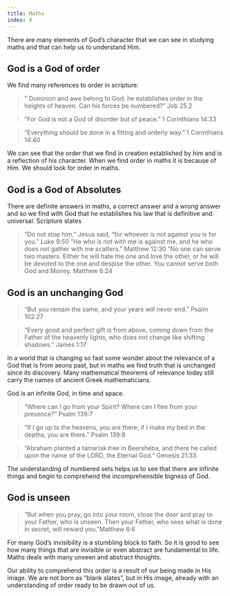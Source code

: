 ```yaml
---
title: Maths
index: 4
---
```


There are many elements of God’s character that we can see in studying maths and that can help us to understand Him.
## God is a God of order

We find many references to order in scripture:

 >   ” Dominion and awe belong to God; he establishes order in the heights of heaven. Can his forces be numbered?” Job 25.2

 >   “For God is not a God of disorder but of peace.” 1 Corinthians 14:33

 >   “Everything should be done in a fitting and orderly way.” 1 Corinthians 14:40

We can see that the order that we find in creation established by him and is a reflection of his character. When we find order in maths it is because of Him. We should look for order in maths.
## God is a God of Absolutes

There are definite answers in maths, a correct answer and a wrong answer and so we find with God that he establishes his law that is definitive and universal. Scripture states

 >   “Do not stop him,” Jesus said, “for whoever is not against you is for you.” Luke 9:50
 >   “He who is not with me is against me, and he who does not gather with me scatters.” Matthew 12:30
 >   “No one can serve two masters. Either he will hate the one and love the other, or he will be devoted to the one and despise the other. You cannot serve both God and Money. Matthew 6:24

## God is an unchanging God

 >   “But you remain the same, and your years will never end.” Psalm 102:27

 >   “Every good and perfect gift is from above, coming down from the Father of the heavenly lights, who does not change like shifting shadows.” James 1:17

In a world that is changing so fast some wonder about the relevance of a God that is from aeons past, but in maths we find truth that is unchanged since its discovery. Many mathematical theorems of relevance today still carry the names of ancient Greek mathematicians.

God is an infinite God, in time and space.

 >   “Where can I go from your Spirit? Where can I flee from your presence?” Psalm 139:7

 >   “If I go up to the heavens, you are there; if I make my bed in the depths, you are there.” Psalm 139:8

 >   “Abraham planted a tamarisk tree in Beersheba, and there he called upon the name of the LORD, the Eternal God.” Genesis 21:33

The understanding of numbered sets helps us to see that there are infinite things and begin to comprehend the incomprehensible bigness of God.
## God is unseen

 >   “But when you pray, go into your room, close the door and pray to your Father, who is unseen. Then your Father, who sees what is done in secret, will reward you.”Matthew 6:6

For many God’s invisibility is a stumbling block to faith. So it is good to see how many things that are invisible or even abstract are fundamental to life. Maths deals with many unseen and abstract thoughts.

Our ability to comprehend this order is a result of our being made in His image. We are not born as “blank slates”, but in His image, already with an understanding of order ready to be drawn out of us.

